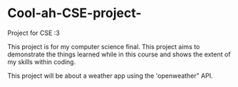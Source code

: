 # Cool-ah-CSE-project-
Project for CSE :3

 This project is for my computer science final. This project aims to demonstrate the things learned while in this course and shows the extent of my skills within coding.

 This project will be about a weather app using the 'openweather" API.  
